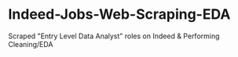 # Indeed-Jobs-Web-Scraping-EDA
Scraped "Entry Level Data Analyst" roles on Indeed &amp; Performing Cleaning/EDA
